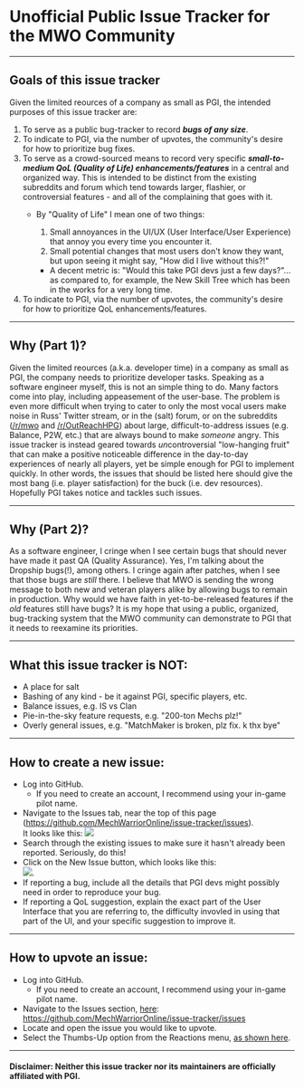 # Unofficial Public Issue Tracker for the MWO Community
  
---
  
## Goals of this issue tracker
Given the limited reources of a company as small as PGI, the intended purposes of this issue tracker are:
1. To serve as a public bug-tracker to record __*bugs of any size*__.
2. To indicate to PGI, via the number of upvotes, the community's desire for how to prioritize bug fixes.
3. To serve as a crowd-sourced means to record very specific __*small-to-medium QoL (Quality of Life) enhancements/features*__ in a central and organized way. This is intended to be distinct from the existing subreddits and forum which tend towards larger, flashier, or controversial features - and all of the complaining that goes with it.
    * By "Quality of Life" I mean one of two things:  
      1. Small annoyances in the UI/UX (User Interface/User Experience) that annoy you every time you encounter it.  
      2. Small potential changes that most users don't know they want, but upon seeing it might say, "How did I live without this?!"

      * A decent metric is: "Would this take PGI devs just a few days?"... as compared to, for example, the New Skill Tree which has been in the works for a very long time.  
4. To indicate to PGI, via the number of upvotes, the community's desire for how to prioritize QoL enhancements/features.  

---

## Why (Part 1)?
Given the limited reources (a.k.a. developer time) in a company as small as PGI, the company needs to prioritize developer tasks. Speaking as a software engineer myself, this is not an simple thing to do. Many factors come into play, including appeasement of the user-base. The problem is even more difficult when trying to cater to only the most vocal users make noise in Russ' Twitter stream, or in the (salt) forum, or on the subreddits ([/r/mwo](https://www.reddit.com/r/mwo/) and [/r/OutReachHPG](https://www.reddit.com/r/OutreachHPG/)) about large, difficult-to-address issues (e.g. Balance, P2W, etc.) that are always bound to make *someone* angry. This issue tracker is instead geared towards *un*controversial "low-hanging fruit" that can make a positive noticeable difference in the day-to-day experiences of nearly all players, yet be simple enough for PGI to implement quickly. In other words, the issues that should be listed here should give the most bang (i.e. player satisfaction) for the buck (i.e. dev resources). Hopefully PGI takes notice and tackles such issues.

---

## Why (Part 2)?
As a software engineer, I cringe when I see certain bugs that should never have made it past QA (Quality Assurance). Yes, I'm talking about the Dropship bugs(!), among others. I cringe again after patches, when I see that those bugs are *still* there. I believe that MWO is sending the wrong message to both new and veteran players alike by allowing bugs to remain in production. Why would we have faith in yet-to-be-released features if the *old* features still have bugs? It is my hope that using a public, organized, bug-tracking system that the MWO community can demonstrate to PGI that it needs to reexamine its priorities.

---
  
## What this issue tracker is NOT:
* A place for salt
* Bashing of any kind - be it against PGI, specific players, etc.
* Balance issues, e.g. IS vs Clan
* Pie-in-the-sky feature requests, e.g. "200-ton Mechs plz!"
* Overly general issues, e.g. "MatchMaker is broken, plz fix. k thx bye"
  
---
  
## How to create a new issue:
* Log into GitHub.
    * If you need to create an account, I recommend using your in-game pilot name.
* Navigate to the Issues tab, near the top of this page (https://github.com/MechWarriorOnline/issue-tracker/issues).  
It looks like this: ![](https://help.github.com/assets/images/help/repository/repo-tabs-issues.png)
* Search through the existing issues to make sure it hasn't already been reported. Seriously, do this!
* Click on the New Issue button, which looks like this:  
![](https://help.github.com/assets/images/help/issues/new_issues_button.png).
* If reporting a bug, include all the details that PGI devs might possibly need in order to reproduce your bug.
* If reporting a QoL suggestion, explain the exact part of the User Interface that you are referring to, the difficulty invovled in using that part of the UI, and your specific suggestion to improve it.
  
---
  
## How to upvote an issue:
* Log into GitHub.
    * If you need to create an account, I recommend using your in-game pilot name.
* Navigate to the Issues section, [here](https://github.com/MechWarriorOnline/issue-tracker/issues): https://github.com/MechWarriorOnline/issue-tracker/issues
* Locate and open the issue you would like to upvote.
* Select the Thumbs-Up option from the Reactions menu, [as shown here](http://lauhakari.com/content/uploads/2016/03/github_reactions.png).
  
---
  
#### Disclaimer: Neither this issue tracker nor its maintainers are officially affiliated with PGI.
